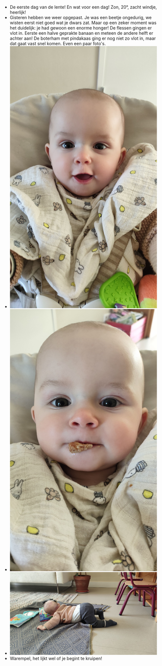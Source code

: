 - De eerste dag van de lente! En wat voor een dag! Zon, 20°, zacht windje, heerlijk!
- Gisteren hebben we weer opgepast. Je was een beetje ongedurig, we wisten eerst niet goed wat je dwars zat. Maar op een zeker moment was het duidelijk: je had gewoon een enorme honger! De flessen gingen er vlot in. Eerste een halve geprakte banaan en meteen de andere helft er achter aan! De boterham met pindakaas ging er nog niet zo vlot in, maar dat gaat vast snel komen. Even een paar foto's.
- ![2025-03-21-11-47-17.jpeg](../assets/2025-03-21-11-47-17.jpeg)
- ![2025-03-21-11-47-34.jpeg](../assets/2025-03-21-11-47-34.jpeg)
- ![2025-03-21-11-48-04.jpeg](../assets/2025-03-21-11-48-04.jpeg)
- Warempel, het lijkt wel of je begint te kruipen!